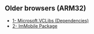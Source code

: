 ## Older browsers (ARM32) 
- [1- Microsoft.VCLibs (Dependencies)](https://github.com/basharast/ImMobile/raw/refs/heads/main/mobile/Microsoft.VCLibs.ARM.appx)
- [2- ImMobile Package](https://github.com/basharast/ImMobile/raw/refs/heads/main/mobile/ImMobile_1.0_ARM.appx)

